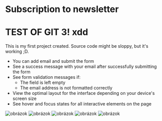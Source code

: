 # Subscription to newsletter

# TEST OF GIT 3! xdd
This is my first project created. Source code might be sloppy, but it's working ;D.

- You can add email and submit the form
- See a success message with your email after successfully submitting the form
- See form validation messages if:
  - The field is left empty
  - The email address is not formatted correctly
- View the optimal layout for the interface depending on your device's screen size
- See hover and focus states for all interactive elements on the page

![obrázok](https://github.com/skrinkook/newsletter-frontend/assets/23417443/be332b05-74ab-4b02-b653-b932ece888f8)
![obrázok](https://github.com/skrinkook/newsletter-frontend/assets/23417443/4b1790e3-ba76-486c-ae32-6e4656a563bd)
![obrázok](https://github.com/skrinkook/newsletter-frontend/assets/23417443/c8780b76-79f7-4124-a8da-1dde05eb800a)
![obrázok](https://github.com/skrinkook/newsletter-frontend/assets/23417443/eddccfce-049a-49ad-8c17-dcc85beaf270)
![obrázok](https://github.com/skrinkook/newsletter-frontend/assets/23417443/ba37ed28-4ed3-4626-9db6-405820a5b14f)
